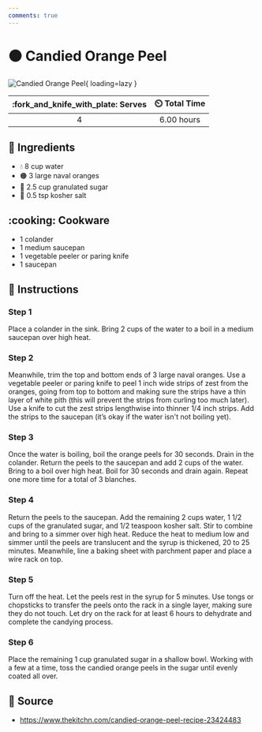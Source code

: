 ```yaml
---
comments: true
---
```

# :orange_circle: Candied Orange Peel

![Candied Orange Peel](../assets/images/candied-orange-peel.jpg){ loading=lazy }

| :fork_and_knife_with_plate: Serves | :timer_clock: Total Time |
|:----------------------------------:|:-----------------------: |
| 4 | 6.00 hours |

## :salt: Ingredients

- :droplet: 8 cup water
- :orange_circle: 3 large naval oranges
- :candy: 2.5 cup granulated sugar
- :salt: 0.5 tsp kosher salt

## :cooking: Cookware

- 1 colander
- 1 medium saucepan
- 1 vegetable peeler or paring knife
- 1 saucepan

## :pencil: Instructions

### Step 1

Place a colander in the sink. Bring 2 cups of the water to a boil in a medium saucepan over high heat.

### Step 2

Meanwhile, trim the top and bottom ends of 3 large naval oranges. Use a vegetable peeler or paring knife to peel 1 inch
wide strips of zest from the oranges, going from top to bottom and making sure the strips have a thin layer of white
pith (this will prevent the strips from curling too much later). Use a knife to cut the zest strips lengthwise into
thinner 1/4 inch strips. Add the strips to the saucepan (it’s okay if the water isn't not boiling yet).

### Step 3

Once the water is boiling, boil the orange peels for 30 seconds. Drain in the colander. Return the peels to the saucepan
and add 2 cups of the water. Bring to a boil over high heat. Boil for 30 seconds and drain again. Repeat one more time
for a total of 3 blanches.

### Step 4

Return the peels to the saucepan. Add the remaining 2 cups water, 1 1/2 cups of the granulated sugar, and 1/2 teaspoon
kosher salt. Stir to combine and bring to a simmer over high heat. Reduce the heat to medium low and simmer until the
peels are translucent and the syrup is thickened, 20 to 25 minutes. Meanwhile, line a baking sheet with parchment paper
and place a wire rack on top.

### Step 5

Turn off the heat. Let the peels rest in the syrup for 5 minutes. Use tongs or chopsticks to transfer the peels onto the
rack in a single layer, making sure they do not touch. Let dry on the rack for at least 6 hours to dehydrate and
complete the candying process.

### Step 6

Place the remaining 1 cup granulated sugar in a shallow bowl. Working with a few at a time, toss the candied orange
peels in the sugar until evenly coated all over.

## :link: Source

- <https://www.thekitchn.com/candied-orange-peel-recipe-23424483>
